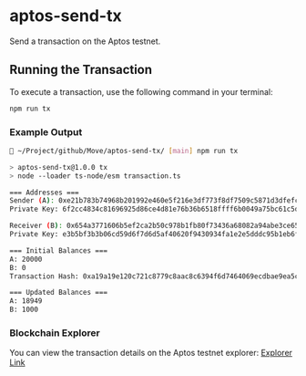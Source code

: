 # aptos-send-tx

Send a transaction on the Aptos testnet.

## Running the Transaction

To execute a transaction, use the following command in your terminal:

```bash
npm run tx
```

### Example Output

```bash
 ~/Project/github/Move/aptos-send-tx/ [main] npm run tx                               

> aptos-send-tx@1.0.0 tx
> node --loader ts-node/esm transaction.ts

=== Addresses ===
Sender (A): 0xe21b783b74968b201992e460e5f216e3df773f8df7509c5871d3dfefc5f0ae8e 
Private Key: 6f2cc4834c81696925d86ce4d81e76b36b6518ffff6b0049a75bc61c5d1676cc

Receiver (B): 0x654a3771606b5ef2ca2b50c978b1fb80f73436a68082a94abe3ce654c0f0d6fd 
Private Key: e3b5bf3b3b06cd59d6f7d6d5af40620f9430934fa1e2e5dddc95b1eb6fce048f

=== Initial Balances ===
A: 20000
B: 0
Transaction Hash: 0xa19a19e120c721c8779c8aac8c6394f6d7464069ecdbae9ea5c96c0d4d444c7b

=== Updated Balances ===
A: 18949
B: 1000
```

### Blockchain Explorer
You can view the transaction details on the Aptos testnet explorer:
[Explorer Link](https://explorer.devnet.aptos.dev/)

